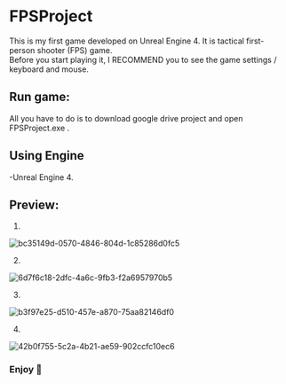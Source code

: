 # FPSProject

This is my first game developed on Unreal Engine 4. It is tactical first-person shooter (FPS) game.\
Before you start playing it, I RECOMMEND you to see the game settings / keyboard and mouse. 

## Run game:
All you have to do is to download google drive project and open FPSProject.exe .

## Using Engine
-Unreal Engine 4.

## Preview:

1.
![bc35149d-0570-4846-804d-1c85286d0fc5](https://user-images.githubusercontent.com/68899725/174611877-cb328925-3b08-4eb4-9c8a-e33da31769f3.png)

2.
![6d7f6c18-2dfc-4a6c-9fb3-f2a6957970b5](https://user-images.githubusercontent.com/68899725/174611954-32db131c-5557-4cb4-8e54-e035d6d02bcb.png)

3.
![b3f97e25-d510-457e-a870-75aa82146df0](https://user-images.githubusercontent.com/68899725/174611977-1651f1bc-72b8-46fa-8c4b-30387f8d4e0c.png)

4.
![42b0f755-5c2a-4b21-ae59-902ccfc10ec6](https://user-images.githubusercontent.com/68899725/174611993-b8187963-a64b-4e86-ad07-0358f31a54fd.png)

### Enjoy 🍁 
